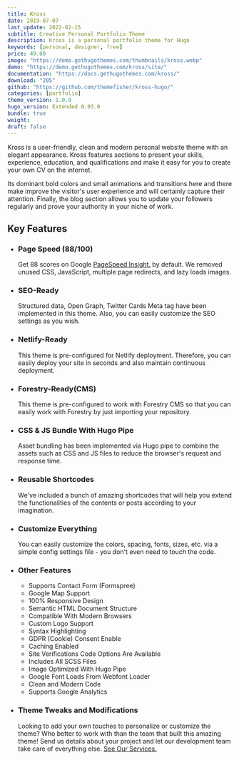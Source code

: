 ```yaml
---
title: Kross
date: 2019-07-07
last_update: 2022-02-15
subtitle: Creative Personal Portfolio Theme
description: Kross is a personal portfolio theme for Hugo
keywords: [personal, designer, free]
price: 49.00
image: "https://demo.gethugothemes.com/thumbnails/kross.webp"
demo: "https://demo.gethugothemes.com/kross/site/"
documentation: "https://docs.gethugothemes.com/kross/"
download: "205"
github: "https://github.com/themefisher/kross-hugo/"
categories: [portfolio]
theme_version: 1.0.0
hugo_version: Extended 0.93.0
bundle: true
weight:
draft: false
---
```


Kross is a user-friendly, clean and modern personal website theme with an elegant appearance. Kross features sections to present your skills, experience, education, and qualifications and make it easy for you to create your own CV on the internet.

Its dominant bold colors and small animations and transitions here and there make improve the visitor's user experience and will certainly capture their attention. Finally, the blog section allows you to update your followers regularly and prove your authority in your niche of work.

## Key Features

- ### Page Speed (88/100)

  Get 88 scores on Google [PageSpeed Insight.](https://pagespeed.web.dev/report?url=https%3A%2F%2Fdemo.gethugothemes.com%2Fkross%2Fsite%2F) by default. We removed unused CSS, JavaScript, multiple page redirects, and lazy loads images.

- ### SEO-Ready

  Structured data, Open Graph, Twitter Cards Meta tag have been implemented in this theme. Also, you can easily customize the SEO settings as you wish.

- ### Netlify-Ready

  This theme is pre-configured for Netlify deployment. Therefore, you can easily deploy your site in seconds and also maintain continuous deployment.

- ### Forestry-Ready(CMS)

  This theme is pre-configured to work with Forestry CMS so that you can easily work with Forestry by just importing your repository.

- ### CSS & JS Bundle With Hugo Pipe

  Asset bundling has been implemented via Hugo pipe to combine the assets such as CSS and JS files to reduce the browser's request and response time.

- ### Reusable Shortcodes

  We've included a bunch of amazing shortcodes that will help you extend the functionalities of the contents or posts according to your imagination.

- ### Customize Everything

  You can easily customize the colors, spacing, fonts, sizes, etc. via a simple config settings file - you don't even need to touch the code.

- ### Other Features

  - Supports Contact Form (Formspree)
  - Google Map Support
  - 100% Responsive Design
  - Semantic HTML Document Structure
  - Compatible With Modern Browsers
  - Custom Logo Support
  - Syntax Highlighting
  - GDPR (Cookie) Consent Enable
  - Caching Enabled
  - Site Verifications Code Options Are Available
  - Includes All SCSS Files
  - Image Optimized With Hugo Pipe
  - Google Font Loads From Webfont Loader
  - Clean and Modern Code
  - Supports Google Analytics

- ### Theme Tweaks and Modifications

  Looking to add your own touches to personalize or customize the theme? Who better to work with than the team that built this amazing theme! Send us details about your project and let our development team take care of everything else. [See Our Services.](https://gethugothemes.com/services/)  
